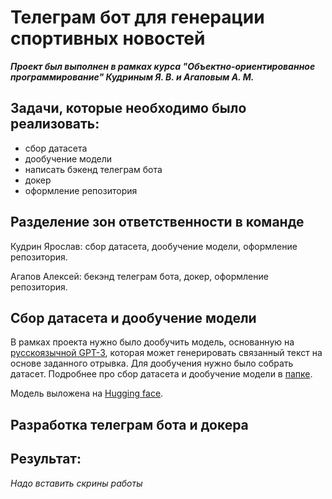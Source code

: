 # Телеграм бот для генерации спортивных новостей

***Проект был выполнен в рамках курса "Объектно-ориентированное программирование" Кудриным Я. В. и Агаповым А. М.***

## Задачи, которые необходимо было реализовать:
- сбор датасета
- дообучение модели
- написать бэкенд телеграм бота
- докер
- оформление репозитория

## Разделение зон ответственности в команде

Кудрин Ярослав: сбор датасета, дообучение модели, оформление репозитория.

Агапов Алексей: бекэнд телеграм бота, докер, оформление репозитория.

## Сбор датасета и дообучение модели

В рамках проекта нужно было дообучить модель, основанную на [русскоязычной GPT-3](https://github.com/ai-forever/ru-gpts), которая может генерировать связанный текст на основе заданного отрывка. Для дообучения нужно было собрать датасет. Подробнее про сбор датасета и дообучение модели в [папке](./doc).

Модель выложена на [Hugging face](https://huggingface.co/Bhgbz/football_hockey_ruGPT3large).

## Разработка телеграм бота и докера



## Результат:

*Надо вставить скрины работы*